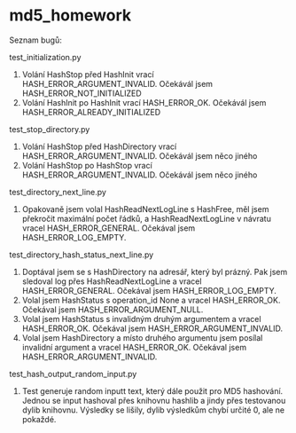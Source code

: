 # md5_homework

Seznam bugů: 

test_initialization.py
1. Volání HashStop před HashInit vrací HASH_ERROR_ARGUMENT_INVALID. Očekávál jsem HASH_ERROR_NOT_INITIALIZED
2. Volání HashInit po HashInit vrací HASH_ERROR_OK. Očekávál jsem HASH_ERROR_ALREADY_INITIALIZED

test_stop_directory.py
1. Volání HashStop před HashDirectory vrací HASH_ERROR_ARGUMENT_INVALID. Očekávál jsem něco jiného
2. Volání HashStop po HashStop vrací HASH_ERROR_ARGUMENT_INVALID. Očekávál jsem něco jiného

test_directory_next_line.py
1. Opakovaně jsem volal HashReadNextLogLine s HashFree, měl jsem překročit maximální počet řádků, a HashReadNextLogLine v návratu vracel HASH_ERROR_GENERAL. Očekával jsem HASH_ERROR_LOG_EMPTY.

test_directory_hash_status_next_line.py
1. Doptával jsem se s HashDirectory na adresář, který byl prázný. Pak jsem sledoval log přes HashReadNextLogLine a vracel HASH_ERROR_GENERAL. Očekával jsem HASH_ERROR_LOG_EMPTY.
2. Volal jsem HashStatus s operation_id None a vracel HASH_ERROR_OK. Očekával jsem HASH_ERROR_ARGUMENT_NULL.
3. Volal jsem HashStatus s invalidným druhým argumentem a vracel HASH_ERROR_OK. Očekával jsem HASH_ERROR_ARGUMENT_INVALID.
4. Volal jsem HashDirectory a místo druhého argumentu jsem posílal invalidní argument a vracel HASH_ERROR_OK. Očekával jsem HASH_ERROR_ARGUMENT_INVALID.

test_hash_output_random_input.py
1. Test generuje random inputt text, který dále použit pro MD5 hashování. Jednou se input hashoval přes knihovnu hashlib a jindy přes testovanou dylib knihovnu. Výsledky se lišily, dylib výsledkům chybí určité 0, ale ne pokaždé. 
